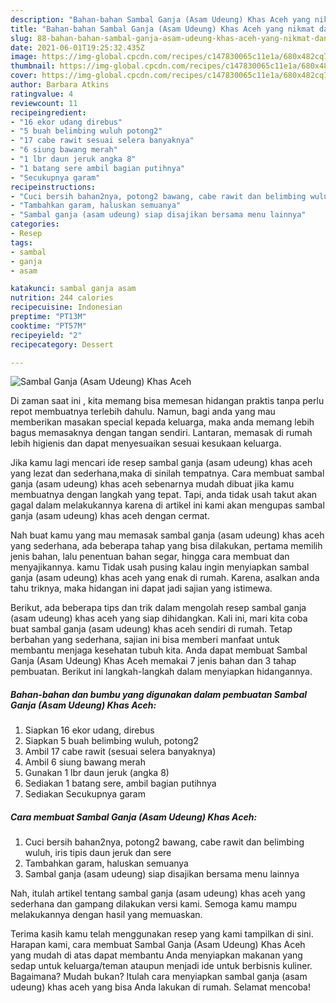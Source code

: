 ```yaml
---
description: "Bahan-bahan Sambal Ganja (Asam Udeung) Khas Aceh yang nikmat dan Mudah Dibuat"
title: "Bahan-bahan Sambal Ganja (Asam Udeung) Khas Aceh yang nikmat dan Mudah Dibuat"
slug: 88-bahan-bahan-sambal-ganja-asam-udeung-khas-aceh-yang-nikmat-dan-mudah-dibuat
date: 2021-06-01T19:25:32.435Z
image: https://img-global.cpcdn.com/recipes/c147830065c11e1a/680x482cq70/sambal-ganja-asam-udeung-khas-aceh-foto-resep-utama.jpg
thumbnail: https://img-global.cpcdn.com/recipes/c147830065c11e1a/680x482cq70/sambal-ganja-asam-udeung-khas-aceh-foto-resep-utama.jpg
cover: https://img-global.cpcdn.com/recipes/c147830065c11e1a/680x482cq70/sambal-ganja-asam-udeung-khas-aceh-foto-resep-utama.jpg
author: Barbara Atkins
ratingvalue: 4
reviewcount: 11
recipeingredient:
- "16 ekor udang direbus"
- "5 buah belimbing wuluh potong2"
- "17 cabe rawit sesuai selera banyaknya"
- "6 siung bawang merah"
- "1 lbr daun jeruk angka 8"
- "1 batang sere ambil bagian putihnya"
- "Secukupnya garam"
recipeinstructions:
- "Cuci bersih bahan2nya, potong2 bawang, cabe rawit dan belimbing wuluh, iris tipis daun jeruk dan sere"
- "Tambahkan garam, haluskan semuanya"
- "Sambal ganja (asam udeung) siap disajikan bersama menu lainnya"
categories:
- Resep
tags:
- sambal
- ganja
- asam

katakunci: sambal ganja asam 
nutrition: 244 calories
recipecuisine: Indonesian
preptime: "PT13M"
cooktime: "PT57M"
recipeyield: "2"
recipecategory: Dessert

---
```



![Sambal Ganja (Asam Udeung) Khas Aceh](https://img-global.cpcdn.com/recipes/c147830065c11e1a/680x482cq70/sambal-ganja-asam-udeung-khas-aceh-foto-resep-utama.jpg)

Di zaman  saat ini , kita memang bisa memesan hidangan praktis tanpa perlu repot membuatnya terlebih dahulu. Namun, bagi anda yang mau memberikan masakan special kepada keluarga, maka anda memang lebih bagus memasaknya dengan tangan sendiri. Lantaran, memasak di rumah lebih higienis dan dapat menyesuaikan sesuai kesukaan keluarga.

Jika kamu lagi mencari ide resep sambal ganja (asam udeung) khas aceh yang lezat dan sederhana,maka di sinilah tempatnya. Cara membuat sambal ganja (asam udeung) khas aceh  sebenarnya mudah dibuat jika kamu membuatnya dengan langkah yang tepat. Tapi, anda tidak usah takut akan gagal dalam melakukannya 
karena di artikel ini kami akan mengupas sambal ganja (asam udeung) khas aceh dengan cermat.  



Nah buat kamu yang mau memasak sambal ganja (asam udeung) khas aceh yang sederhana, ada beberapa tahap yang bisa dilakukan, pertama memilih jenis bahan, lalu penentuan bahan segar, hingga cara membuat dan menyajikannya. kamu Tidak usah pusing kalau ingin menyiapkan sambal ganja (asam udeung) khas aceh yang enak di rumah. Karena, asalkan anda  tahu triknya, maka hidangan ini dapat jadi sajian yang istimewa.

Berikut, ada beberapa tips dan trik dalam mengolah resep sambal ganja (asam udeung) khas aceh yang siap dihidangkan. Kali ini, mari kita coba buat sambal ganja (asam udeung) khas aceh sendiri di rumah. Tetap berbahan yang sederhana, sajian ini bisa memberi manfaat untuk membantu menjaga kesehatan tubuh kita. Anda dapat membuat Sambal Ganja (Asam Udeung) Khas Aceh memakai 7 jenis bahan dan 3 tahap pembuatan. Berikut ini langkah-langkah dalam menyiapkan hidangannya.

<!--inarticleads1-->

##### Bahan-bahan dan bumbu yang digunakan dalam pembuatan Sambal Ganja (Asam Udeung) Khas Aceh:

1. Siapkan 16 ekor udang, direbus
1. Siapkan 5 buah belimbing wuluh, potong2
1. Ambil 17 cabe rawit (sesuai selera banyaknya)
1. Ambil 6 siung bawang merah
1. Gunakan 1 lbr daun jeruk (angka 8)
1. Sediakan 1 batang sere, ambil bagian putihnya
1. Sediakan Secukupnya garam




<!--inarticleads2-->

##### Cara membuat Sambal Ganja (Asam Udeung) Khas Aceh:

1. Cuci bersih bahan2nya, potong2 bawang, cabe rawit dan belimbing wuluh, iris tipis daun jeruk dan sere
1. Tambahkan garam, haluskan semuanya
1. Sambal ganja (asam udeung) siap disajikan bersama menu lainnya




Nah, itulah artikel tentang  sambal ganja (asam udeung) khas aceh  yang sederhana dan gampang dilakukan versi kami. Semoga kamu mampu melakukannya dengan hasil yang memuaskan. 

Terima kasih kamu telah menggunakan resep yang kami tampilkan di sini. Harapan kami, cara membuat  Sambal Ganja (Asam Udeung) Khas Aceh yang mudah di atas dapat membantu Anda menyiapkan makanan yang sedap untuk keluarga/teman ataupun menjadi ide untuk berbisnis kuliner. Bagaimana? Mudah bukan? Itulah cara menyiapkan sambal ganja (asam udeung) khas aceh yang bisa Anda lakukan di rumah. Selamat mencoba!

